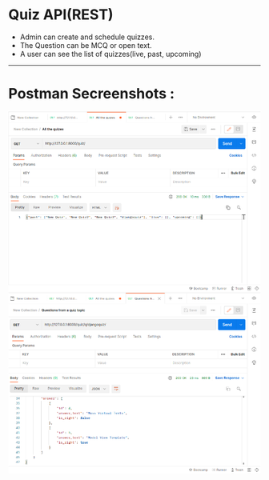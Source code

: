 # Quiz API(REST)
<ul>
<li> Admin can create and schedule quizzes. </li>
<li> The Question can be MCQ or open text. </li>
<li> A user can see the list of quizzes(live, past, upcoming)  </li>
</ul>
<hr>

# Postman Secreenshots :
![alt text](https://github.com/gitnoober/quizapi/blob/main/screenshots/postman1.png?raw=true)
![alt text](https://github.com/gitnoober/quizapi/blob/main/screenshots/postman2.png?raw=true)






